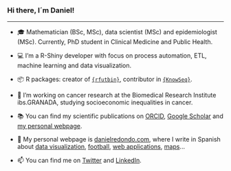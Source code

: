 ### Hi there, I´m Daniel!

---------

  - 🎓 Mathematician (BSc, MSc), data scientist (MSc) and epidemiologist (MSc). Currently, PhD student in Clinical Medicine and Public Health.

  - 💻 I’m a R-Shiny developer with focus on process automation, ETL, machine learning and data visualization.
  
  - 📦 R packages: creator of [`{rfutbin}`](https://github.com/danielredondo/rfutbin), contributor in [`{KnowSeq}`](https://github.com/CasedUgr/KnowSeq).

  - 🔭 I’m working on cancer research at the Biomedical Research Institute ibs.GRANADA, studying socioeconomic inequalities in cancer.

  - 📚 You can find my scientific publications on [ORCID](https://orcid.org/0000-0001-9986-915X), [Google Scholar](https://scholar.google.com/citations?hl=es&user=hVpiZzgAAAAJ) and [my personal webpage](https://danielredondo.com/publicaciones_cientificas/).

  - 🔗 My personal webpage is [danielredondo.com](https://danielredondo.com), where I write in Spanish about [data visualization](https://danielredondo.com/tags/gr%C3%A1ficos/), [football](https://danielredondo.com/tags/f%C3%BAtbol/), [web applications](https://danielredondo.com/aplicaciones_web/), [maps](https://danielredondo.com/tags/mapas/)...
    
  - 📫 You can find me on [Twitter](https://twitter.com/dredondosanchez) and [LinkedIn](https://www.linkedin.com/in/dredondosanchez/).
